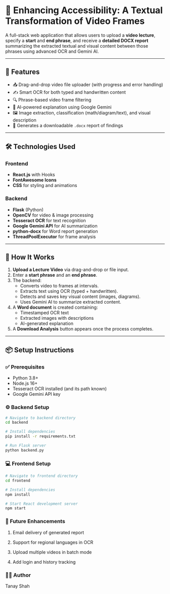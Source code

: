 # 🎥 Enhancing Accessibility: A Textual Transformation of Video Frames

A full-stack web application that allows users to upload a **video lecture**, specify a **start** and **end phrase**, and receive a **detailed DOCX report** summarizing the extracted textual and visual content between those phrases using advanced OCR and Gemini AI.

---

## 🚀 Features

- 📤 Drag-and-drop video file uploader (with progress and error handling)
- ✍️ Smart OCR for both typed and handwritten content
- 🔍 Phrase-based video frame filtering
- 🧠 AI-powered explanation using Google Gemini
- 🖼️ Image extraction, classification (math/diagram/text), and visual description
- 📄 Generates a downloadable `.docx` report of findings

---

## 🛠️ Technologies Used

### Frontend
- **React.js** with Hooks
- **FontAwesome Icons**
- **CSS** for styling and animations

### Backend
- **Flask** (Python)
- **OpenCV** for video & image processing
- **Tesseract OCR** for text recognition
- **Google Gemini API** for AI summarization
- **python-docx** for Word report generation
- **ThreadPoolExecutor** for frame analysis

---

## 🧠 How It Works

1. **Upload a Lecture Video** via drag-and-drop or file input.
2. Enter a **start phrase** and an **end phrase**.
3. The backend:
   - Converts video to frames at intervals.
   - Extracts text using OCR (typed + handwritten).
   - Detects and saves key visual content (images, diagrams).
   - Uses Gemini AI to summarize extracted content.
4. A **Word document** is created containing:
   - Timestamped OCR text
   - Extracted images with descriptions
   - AI-generated explanation
5. A **Download Analysis** button appears once the process completes.

---

## 📦 Setup Instructions

### ✅ Prerequisites

- Python 3.8+
- Node.js 16+
- Tesseract OCR installed (and its path known)
- Google Gemini API key

### ⚙️ Backend Setup

```bash
# Navigate to backend directory
cd backend

# Install dependencies
pip install -r requirements.txt

# Run Flask server
python backend.py
```
### 💻 Frontend Setup

```bash
# Navigate to frontend directory
cd frontend

# Install dependencies
npm install

# Start React development server
npm start
```
### 📌 Future Enhancements
 1. Email delivery of generated report

 2. Support for regional languages in OCR

 3. Upload multiple videos in batch mode

 4. Add login and history tracking
### 👨‍💻 Author
Tanay Shah
